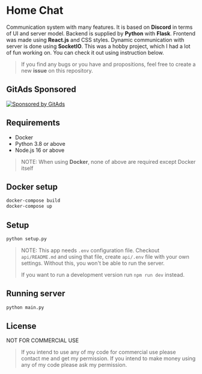 # Home Chat
Communication system with many features. It is based on **Discord** in terms of UI and server model. Backend is supplied by **Python** with **Flask**. Frontend was made using **React.js** and CSS styles. Dynamic communication with server is done using **SocketIO**. This was a hobby project, which I had a lot of fun working on. You can check it out using instruction below.

> If you find any bugs or you have and propositions, feel free to create a new **issue** on this repository. 

## GitAds Sponsored
[![Sponsored by GitAds](https://gitads.dev/v1/ad-serve?source=bartek-m/home-chat@github)](https://gitads.dev/v1/ad-track?source=bartek-m/home-chat@github)

## Requirements
- Docker
- Python 3.8 or above
- Node.js 16 or above

> NOTE: When using **Docker**, none of above are required except Docker itself

## Docker setup
```bash
docker-compose build
docker-compose up
```

## Setup
```bash
python setup.py
```

> NOTE: This app needs `.env` configuration file. Checkout `api/README.md` and using that file, create `api/.env` file with your own settings. Without this, you won't be able to run the server. 
>
> If you want to run a development version run `npm run dev` instead.

## Running server
```bash
python main.py
```

## License
NOT FOR COMMERCIAL USE 

> If you intend to use any of my code for commercial use please contact me and get my permission. If you intend to make money using any of my code please ask my permission.

<!-- GitAds-Verify: 3RWQXVCE7J5YYDW7GARVW6VU25BQPTZP -->